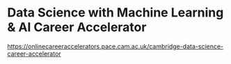 # Data Science with Machine Learning & AI Career Accelerator

https://onlinecareeraccelerators.pace.cam.ac.uk/cambridge-data-science-career-accelerator
